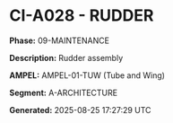 # CI-A028 - RUDDER

**Phase:** 09-MAINTENANCE

**Description:** Rudder assembly

**AMPEL:** AMPEL-01-TUW (Tube and Wing)

**Segment:** A-ARCHITECTURE

**Generated:** 2025-08-25 17:27:29 UTC
